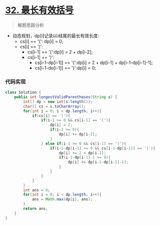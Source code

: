 # [32. 最长有效括号](https://leetcode-cn.com/problems/longest-valid-parentheses/)

> 解题思路分析

- 动态规划，dp[i]记录以i结尾的最长有效长度:
  - cs[i] == '(': dp[i] = 0;
  - cs[i] == ')':
    - cs[i-1] == '(':dp[i] = 2 + dp[i-2];
    - cs[i-1] == ')':
      - cs[i-1-dp[i-1]] == '(':dp[i] = 2 + dp[i-1] + dp[i-1-dp[i-1]-1];
      - cs[i-1-do[i-1]] == ')':dp[i] = 0;

### 代码实现


~~~java
class Solution {
    public int longestValidParentheses(String s) {
        int[] dp = new int[s.length()];
        char[] cs = s.toCharArray();
        for(int i = 0; i < dp.length; i++){
            if(cs[i] == ')'){
                if(i-1 >= 0 && cs[i-1] == '('){
                    dp[i] = 2;
                    if(i-2 >= 0){
                        dp[i] += dp[i-2];
                    }
                } else if(i-1 >= 0 && cs[i-1] == ')'){
                    if(i-1-dp[i-1] >= 0 && cs[i-1-dp[i-1]] == '('){
                        dp[i] += 2 + dp[i-1];
                        if(i-1-dp[i-1]-1 >= 0){
                            dp[i] += dp[i-1-dp[i-1]-1];
                        }
                    }
                }
            }
        }
        int ans = 0;
        for(int i = 0; i < dp.length; i++){
            ans = Math.max(dp[i], ans);
        }
        return ans;
    }
}
~~~


